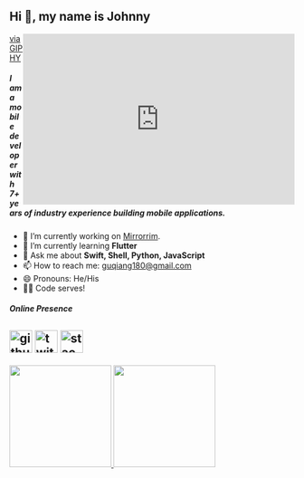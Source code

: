 ## Hi 👋, my name is Johnny

<iframe align="right" src="https://giphy.com/embed/Y4ak9Ki2GZCbJxAnJD" width="480" height="302" frameBorder="0" class="giphy-embed" allowFullScreen></iframe><p><a href="https://giphy.com/gifs/Y4ak9Ki2GZCbJxAnJD">via GIPHY</a></p>

##### I am a mobile developer with 7+ years of industry experience building mobile applications.

- 🔭 I’m currently working on [Mirrorrim](https://github.com/jhonny-me/mirrorrim).
- 🌱 I’m currently learning **Flutter**
- 💬 Ask me about **Swift, Shell, Python, JavaScript**
- 📫 How to reach me: guqiang180@gmail.com
- 😄 Pronouns: He/His
- 👨‍💻 Code serves!

##### Online Presence
[<img src='https://cdn.jsdelivr.net/npm/simple-icons@3.0.1/icons/github.svg' alt='github' height='40'>](https://github.com/jhonny-me)  [<img src='https://cdn.jsdelivr.net/npm/simple-icons@3.0.1/icons/twitter.svg' alt='twitter' height='40'>](https://twitter.com/LockerJhonny)  [<img src='https://cdn.jsdelivr.net/npm/simple-icons@3.0.1/icons/stackoverflow.svg' alt='stackoverflow' height='40'>](https://stackoverflow.com/users/4786328)  
---
<div>
  <a href="https://github.com/jhonny-me">
  <img height="180em" src="https://github-readme-stats.vercel.app/api?username=jhonny-me&show_icons=true&include_all_commits=true&count_private=true"/>
  <img height="180em" src="https://github-readme-stats.vercel.app/api/top-langs/?username=jhonny-me&layout=compact&langs_count=6"/>
</div>
